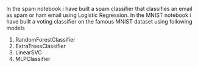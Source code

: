 In the spam notebook i have built a spam classifier that classifies an email as spam or ham email using Logistic Regression.
In the MNIST notebook i have built a voting classifier on the famous MNIST dataset using following models
1) RandomForestClassifier
2) ExtraTreesClassifier
3) LinearSVC
4) MLPClassifier
